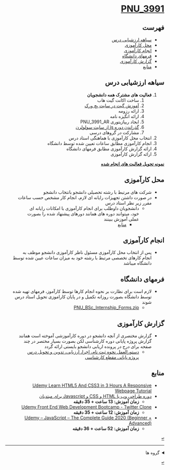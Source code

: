 <div dir="rtl">
    
<a name="TOC"></a>
# [PNU_3991](https://github.com/AliRazavi-edu/PNU_3991#TOC)

## فهرست
- [سیاهه ارزشیابی درس](#Evaluation)
- [محل کارآموزی](#Co)
- [انجام کارآموزی](#Do)
- [فرمهای دانشگاه](#Forms)
- [گزارش کارآموزی](#Report)
- [منابع](#RelatedRef)

<a name="Evaluation"></a>
## سیاهه ارزشیابی درس
1. **فعالیت های مشترک همه دانشجویان**
    1. ساخت اکانت گیت هاب
    2. [آموزش گیت در سایت پچ ورک](http://jlord.us/patchwork/)
    3. ارائه رزومه
    4. ارائه انگیزه نامه
    5. ایجاد ریپازیتوری PNU_3991_AR
    6. [گذراندن دوره js از سایت سولولرن](http://Sololearn.com)
    7. مشارکت در گروهای درسی
2. انتخاب محل کارآموزی با هماهنگی استاد درس
3. انجام کارآموزی مطابق ساعات تعیین شده توسط دانشگاه
4. ارائه گزارش کارآموزی مطابق فرمهای دانشگاه
5. ارائه گزارش کارآموزی
    
[**نمونه تحویل فعالیت های انجام شده**](https://github.com/mir-mohammad/PNU_3991_AR/)

<a name="Co"></a>
## محل کارآموزی

- شرکت های مرتبط با رشته تحصیلی دانشجو بانتخاب دانشجو
- در صورت داشتن تجهیزات رایانه ای لازم، انجام کار مشخص حسب ساعات مقرر زیر نظر استاد درس
    - دانشجویان داوطلب برای انجام کارآموزی با امکانات رایانه ای خود، میتوانند دوره های همانند دورهای پیشنهاد شده را بصورت عملی آموزش ببینند
        - [منابع](#RelatedRef)

<a name="Do"></a>
## انجام کارآموزی
- پس از انتخاب محل کارآموزی مسئول ناظر کارآموزی دانشجو موظف به انجام کارهای تخصصی مرتبط با رشته خود به میزان ساعات عیین شده توسط دانشگاه میباشد

<a name="Forms"></a>
## فرمهای دانشگاه
- لازم است برای نظارت بر نحوه انجام کارها توسط کارآموز، فرمهای تهیه شده توسط دانشگاه بصورت روزانه تکمیل و در پایان کاراموزی تحویل استاد درس شوند
    - [PNU_BSc_Internship_Forms.zip](https://github.com/AliRazavi-edu/PNU_3991/blob/master/_BSc/Internship/PNU_BSc_Internship_Forms.zip)

<a name="Report"></a>
## گزارش کارآموزی
- گزارش مختصری از آنچه دانشجو در دوره کارآموزشی آموخته است همانند گزارش پروژه پایانی دوره کارشناسی لکن بصورت بسیار مختصر در چند صفحه برای درج در پرونده اریابی دانشجو بایستی ارائه گردد
    - [دستورالعمل نحوه ثبت نام، اجرا، ارزیابی، تدوین و تحویل درس پروژه پایانی مقطع کارشناسی](https://github.com/AliRazavi-edu/PNU_3991/blob/master/_BSc/Project/assessment/%D8%AF%D8%B3%D8%AA%D9%88%D8%B1%D8%A7%D9%84%D8%B9%D9%85%D9%84.pdf)

<a name="RelatedRef"></a>
## منابع
- [Udemy Learn HTML5 And CSS3 in 3 Hours A Responsive Webpage Tutorial](https://git.ir/udemy-learn-html5-and-css3-in-3-hours-a-responsive-webpage-tutorial/)
- [دوره طراحی وب با HTML و CSS و Javascript برای مبتدیان](https://git.ir/packtpub-html-css-and-javascript-for-beginners-a-web-design-course/)
    - **زمان آموزش: 13 ساعت + 35 دقیقه**
- [Udemy Front End Web Development Bootcamp - Twitter Clone](https://p30download.ir/fa/entry/92061/)
    - **زمان آموزش: 12 ساعت + 35 دقیقه**
- [Udemy – JavaScript – The Complete Guide 2020 (Beginner + Advanced)](https://downloadly.ir/elearning/video-tutorials/javascript-the-complete-guide-2020-beginner-advanced/)
    - **زمان آموزش: 52 ساعت + 36 دقیقه**

[<kbd>↩</kbd>](#TOC)

---------------
<a name="Groups"></a>

<details>
    <summary>گروه ها</summary>


## گروه ها

<a name="G-I01"></a>
1. G-I01
    1. [Int-02-05 سید امین حسینی** ](https://github.com/AliRazavi-edu/PNU_3991/blob/d6b34c536b42e6d0c49a16f7fb225cf70906201b/_BSc/Internship/1322029_02/05_%D8%B3%D9%8A%D8%AF%D8%A7%D9%85%D9%8A%D9%86%20%D8%AD%D8%B3%D9%8A%D9%86%D9%8A/readme.md) 
     1. [Int-02-03 زینب جلیلوند ](https://github.com/AliRazavi-edu/PNU_3991/blob/d6b34c536b42e6d0c49a16f7fb225cf70906201b/_BSc/Internship/1322029_02/03_%D8%B2%D9%8A%D9%86%D8%A8%20%D8%AC%D9%84%D9%8A%D9%84%D9%88%D9%86%D8%AF/readme.md)
     1. [Int-02-12 زینب کرمی ](https://github.com/AliRazavi-edu/PNU_3991/blob/d6b34c536b42e6d0c49a16f7fb225cf70906201b/_BSc/Internship/1322029_02/12_%D8%B2%D9%8A%D9%86%D8%A8%20%D9%83%D8%B1%D9%85%D9%8A/readme.md) 
     1. [Int-02-04 زهرا جناب زاده ](https://github.com/AliRazavi-edu/PNU_3991/blob/d6b34c536b42e6d0c49a16f7fb225cf70906201b/_BSc/Internship/1322029_02/04_%D8%B2%D9%87%D8%B1%D8%A7%20%D8%AC%D9%86%D8%A7%D8%A8%20%D8%B2%D8%A7%D8%AF%D9%87/readme.md)
    
</details>

[<kbd>↩</kbd>](#TOC)

</div>
